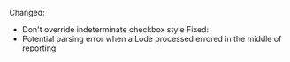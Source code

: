 Changed:
  - Don't override indeterminate checkbox style
Fixed:
  - Potential parsing error when a Lode processed errored in the middle of reporting

